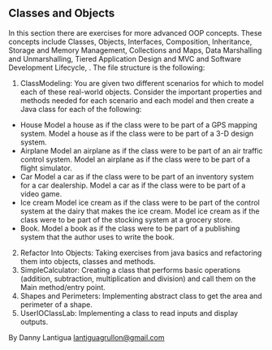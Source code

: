 ## Classes and Objects

In this section there are exercises for more advanced OOP concepts. These concepts include Classes, Objects, Interfaces, Composition, Inheritance, Storage and Memory Management, Collections and Maps, Data Marshalling and Unmarshalling, Tiered Application Design and MVC and Software Development Lifecycle, . The file structure is the following:

1. ClassModeling: You are given two different scenarios for which to model each of these real-world objects.  Consider the important properties and methods needed for each scenario and each model and then create a Java class for each of the following:

* House
    Model a house as if the class were to be part of a GPS mapping system.
    Model a house as if the class were to be part of a 3-D design system.
* Airplane
    Model an airplane as if the class were to be part of an air traffic control system.
    Model an airplane as if the class were to be part of a flight simulator.
* Car
    Model a car as if the class were to be part of an inventory system for a car dealership.
    Model a car as if the class were to be part of a video game.
* Ice cream
    Model ice cream as if the class were to be part of the control system at the dairy that makes the ice cream.
    Model ice cream as if the class were to be part of the stocking system at a grocery store.
* Book.
    Model a book as if the class were to be part of a publishing system that the author uses to write the book.

2. Refactor Into Objects: Taking exercises from java basics and refactoring them into objects, classes and methods.
3. SimpleCalculator: Creating a class that performs basic operations (addition, subtraction, multiplication and division) and call them on the Main method/entry point.
4. Shapes and Perimeters: Implementing abstract class to get the area and perimeter of a shape.
5. UserIOClassLab: Implementing a class to read inputs and display outputs.

By Danny Lantigua
lantiguagrullon@gmail.com
